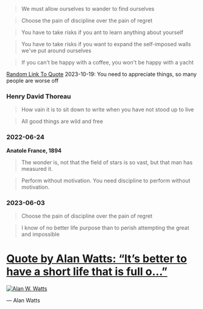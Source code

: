 > We must allow ourselves to wander to find ourselves

> Choose the pain of discipline over the pain of regret

> You have to take risks if you ant to learn anything about yourself

> You have to take risks if you want to expand the self-imposed walls we've put around ourselves

> If you can't be happy with a coffee, you won't be happy with a yacht

[Random Link To Quote](https://www.dmarge.com/what-is-happiness)
2023-10-19: You need to appreciate things, so many people are worse off

### Henry David Thoreau

> How vain it is to sit down to write when you have not stood up to live

> All good things are wild and free

### 2022-06-24
**Anatole France, 1894** 
> The wonder is, not that the field of stars is so vast, but that man has measured it.


> Perform without motivation. You need discipline to perform without motivation.

### 2023-06-03
> Choose the pain of discipline over the pain of regret

> I know of no better life purpose than to perish attempting the great and impossible


# [Quote by Alan Watts: “It’s better to have a short life that is full o...”](https://www.goodreads.com/quotes/1216635-it-s-better-to-have-a-short-life-that-is-full)
[![Alan W. Watts](https://i.gr-assets.com/images/S/compressed.photo.goodreads.com/authors/1427892345i/1501668._UX200_CR0,16,200,200_.jpg)](https://www.goodreads.com/author/show/1501668.Alan_W_Watts)

 ―  Alan Watts
